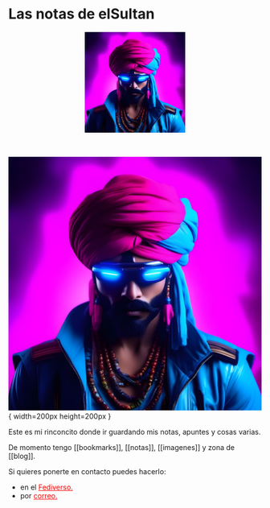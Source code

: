 # Las notas de elSultan

<p align="center">
    <img src="images/elSultan.mini.jpg" alt="elSultan" title="elSultan" width="200" height="200">
</p>
<br>


![elSultan](/images/elSultan.mini.jpg){ width=200px height=200px }

Este es mi rinconcito donde ir guardando mis notas, apuntes y cosas varias.

De momento tengo [[bookmarks]], [[notas]], [[imagenes]] y zona de [[blog]].

Si quieres ponerte en contacto puedes hacerlo:

<p>
<ul>
    <li> en el <a href="https://gotosocial.almacenero.uk/@artbol" style="color:red">Fediverso.</a></li>
    <li> por <a href="mailto:elsultan77@disroot.org" style="color:red">correo.</a></li>
</ul>
</p>